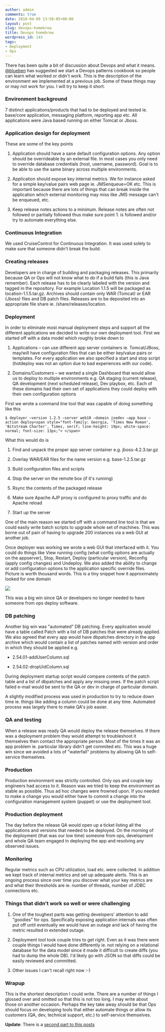 ```yaml
---
author: admin
comments: true
date: 2010-04-09 13:58:05+00:00
layout: post
slug: devops-homebrew
title: Devops homebrew
wordpress_id: 143
tags:
- Deployment
- Ops
---
```


There has been quite a bit of discussion about Devops and what it means. [@blueben](http://twitter.com/blueben/status/11720129187) has suggested we start a Devops patterns cookbook so people can learn what worked or didn't work. This is the description of the environment we implemented at a previous job. Some of these things may or may not work for you. I will try to keep it short.


### Environment background


7 distinct applications/products that had to be deployed and tested ie. base/core application, messaging platform, reporting app etc. All applications were Java based running on either Tomcat or Jboss.


### Application design for deployment


These are some of the key points



	
  1. Application should have a sane 	default configuration options. Any option should be overrideable by 	an external file. In most cases you only need to 	override database credentials (host, username, password). Goal is to be able to use the same binary across multiple environments.

	
  2. Application should expose key internal metrics. We 	for instance asked for a simple key/value pairs web page ie.   	JMSenqueue=OK etc. This is important because there are lots 	of things that can break inside the application which external 	monitoring may miss like JMS message can't be enqueued, etc.

	
  3. Keep release notes actions to a minimum. Release notes are often not followed or partially followed thus make sure point 1. is followed and/or try to automate everything else.




### Continuous Integration


We used CruiseControl for Continuous Integration. It was used solely to make sure that someone didn't break the build.


### Creating releases


Developers are in charge of building and packaging releases. This primarily because QA or Ops will not know what to do if a build fails (this is Java remember). Each release has to be clearly labeled with the version and tagged in the repository. For example Location 1.1.5 will be packaged as location-1.1.5.tar.gz. Archives should contain only WAR (Tomcat) or EAR (Jboss) files and DB patch files. Releases are to be deposited into an appropriate file share ie. /share/releases/location.


### Deployment


In order to eliminate most manual deployment steps and support all the different applications we decided to write our own deployment tool. First we started off with a data model which roughly broke down to



	
  1. Applications – can use different 	app server containers ie. Tomcat/JBoss,  may/will have configuration 	files that can be either key/value pairs or templates. For every 	application we also specified a start and stop script (hotdeploy was 	not an option due to bad experiences with our code).

	
  2. Domains/Customers – we wanted a 	single Dashboard that would allow us to deploy to multiple 	environments e.g. QA staging (current release), QA development (next 	scheduled release), Dev playbox, etc. Each of these domains had 	their own set of applications they could deploy with their own 	configuration options


First we wrote a command line tool that was capable of doing something like this

    
    $ deployer –version 1.2.5 –server web10 –domain joedev –app base –action deploy<span style="font-family: Georgia, 'Times New Roman', 'Bitstream Charter', Times, serif; line-height: 19px; white-space: normal; font-size: 13px;"> </span>


What this would do is



	
  1. Find and unpack the proper app 	server container e.g. jboss-4.2.3.tar.gz

	
  2. Overlay WAR/EAR files for the name 	version e.g. base-1.2.5.tar.gz

	
  3. Build configuration files and 	scripts

	
  4. Stop the server on the remote box 	(if it's running)

	
  5. Rsync the contents of the packaged release

	
  6. Make sure Apache AJP proxy is 	configured to proxy traffic and do Apache reload

	
  7. Start up the server


One of the main reason we started off with a command line tool is that we could easily write batch scripts to upgrade whole set of machines. This was borne out of pain of having to upgrade 200 instances via a web GUI at another job.

Once deployer was working we wrote a web GUI that interfaced with it. You could do things like View running config (what config options are actually on the appserver), Stop, Restart, Deploy (particular version), Reconfig (apply config changes) and Undeploy. We also added the ability to change or add configuration options to the application specific override files. Picture is worth thousand words. This is a tiny snippet how it approximately looked for one domain

[![](http://blog.vuksan.com/wp-content/uploads/2010/04/deployer-11.png)](http://blog.vuksan.com/wp-content/uploads/2010/04/deployer-11.png)

This was a big win since QA or developers no longer needed to have someone from ops deploy software.


### DB patching


Another big win was "automated" DB patching. Every application would have a table called Patch with a list of DB patches that were already applied. We also agreed that every app would have dbpatches directory in the app archive which would contain a list of patches named with version and order in which they should be applied e.g.



	
  * 2.54.01-addUserColumn.sql

	
  * 2.54.02-dropUidColumn.sql


During deployment startup script would compare contents of the patch table and a list of dbpatches and apply any missing ones. If the patch script failed e-mail would be sent to the QA or dev in charge of particular domain.

A slightly modified process was used in production to try to reduce down time ie. things like adding a column could be done at any time. Automated process was largely there to make QA's job easier.


### QA and testing


When a release was ready QA would deploy the release themselves. If there was a deployment problem they would attempt to troubleshoot it themselves then contact the appropriate person. Most of the times it was an app problem ie. particular library didn't get commited etc. This was a huge win since we avoided a lots of "waterfall" problems by allowing QA to self-service themselves.


### Production


Production environment was strictly controlled. Only ops and couple key engineers had access to it. Reason was we tried to keep the environment as stable as possible. Thus ad hoc changes were frowned upon. If you needed to make a change you would either have to commit a change into the configuration management system (puppet) or use the deployment tool.


### Production deployment


The day before the release QA would open up a ticket listing all the applications and versions that needed to be deployed. On the morning of the deployment (that was our low time) someone from ops, development and whole QA team engaged in deploying the app and resolving any observed issues.


### Monitoring


Regular metrics such as CPU utilization, load etc. were collected. In addition we kept track of internal metrics and set up adequate alerts. This is an ongoing process since over time you discover what your key metrics are and what their thresholds are ie. number of threads, number of JDBC connections etc.


### Things that didn't work so well or were challenging





	
  1. One of the toughest parts was 	getting developers' attention to add "goodies" for ops. 	Specifically exposing application internals was often put off until 	eventually we would have an outage and lack of having the metric 	resulted in extended outage.

	
  2. Deployment tool took couple tries 	to get right. Even as it was there were couple things I would have 	done differently ie. not relying on a relational database for the 	data model since it made it difficult to create diffs (you had to 	dump the whole DB). I'd likely go with JSON so that diffs could be easily reviewed and committed.

	
  3. Other issues I can't recall right now :-)




### Wrapup


This is the shortest description I could write. There are a number of things I glossed over and omitted so that this is not too long. I may write about those on another occasion. Perhaps the key take away should be that Ops should focus on developing tools that either automate things or allow its customers (QA, dev, technical support, etc.) to self-service themselves.

**Update**: There is a [second part to this posts](http://blog.vuksan.com/2010/05/27/devops-homebrew-part-deux/)
